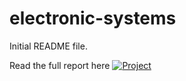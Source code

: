 # electronic-systems

Initial README file.


Read the full report here
[![Project](https://img.shields.io/badge/ResearchGate-00CCBB?style=for-the-badge&logo=researchgate&logoColor=white)](https://www.researchgate.net/publication/372800876_Electronic_systems_and_sub-systems_5EJ508_100448597)
